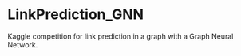 # LinkPrediction_GNN
Kaggle competition for link prediction in a graph with a Graph Neural Network.
